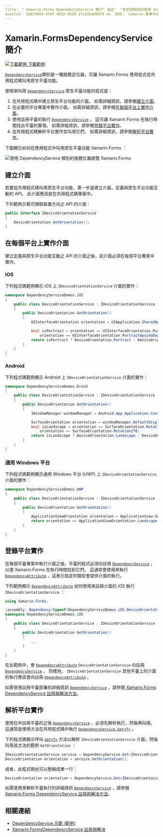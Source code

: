 ```yaml
---
title： " Xamarin.Forms DependencyService 簡介" 描述： "本文說明如何使用 Xamarin.Forms DependencyService 類別叫用原生平臺功能。"
assetid： 5d019604-4f6f-4932-9b26-1fce3b4d88f8 ms. 技術： xamarin-表單作者： davidbritch ms. author： dabritch ms. 日期：06/12/2019 否-loc： [ Xamarin.Forms ， Xamarin.Essentials ]
---
```


# <a name="xamarinforms-dependencyservice-introduction"></a>Xamarin.FormsDependencyService 簡介

[![下載範例 ](~/media/shared/download.png) 下載範例](https://docs.microsoft.com/samples/xamarin/xamarin-forms-samples/dependencyservice/)

[`DependencyService`](xref:Xamarin.Forms.DependencyService)類別是一種服務定位器，可讓 Xamarin.Forms 應用程式從共用程式碼叫用原生平臺功能。

使用來叫用 [`DependencyService`](xref:Xamarin.Forms.DependencyService) 原生平臺功能的程式是：

1. 在共用程式碼中建立原生平台功能的介面。 如需詳細資訊，請參閱[建立介面](#create-an-interface)。
1. 在必要的平台專案中實作介面。 如需詳細資訊，請參閱[在每個平台上實作介面](#implement-the-interface-on-each-platform)。
1. 使用註冊平臺的執行 [`DependencyService`](xref:Xamarin.Forms.DependencyService) 。 這可讓 Xamarin.Forms 在執行時間找出平臺的實現。 如需詳細資訊，請參閱[登錄平台實作](#register-the-platform-implementations)。
1. 從共用程式碼解析平台實作並叫用它們。 如需詳細資訊，請參閱[解析平台實作](#resolve-the-platform-implementations)。

下圖顯示如何在應用程式中叫用原生平臺功能 Xamarin.Forms ：

![使用 DependencyService 類別的服務位置總覽 Xamarin.Forms](introduction-images/dependency-service.png "DependencyService 服務位置")

## <a name="create-an-interface"></a>建立介面

若要從共用程式碼叫用原生平台功能，第一步是建立介面，定義與原生平台功能互動的 API。 此介面應該放在共用程式碼專案中。

下列範例示範可擷取裝置方向之 API 的介面：

```csharp
public interface IDeviceOrientationService
{
    DeviceOrientation GetOrientation();
}
```

## <a name="implement-the-interface-on-each-platform"></a>在每個平台上實作介面

建立定義與原生平台功能互動之 API 的介面之後，該介面必須在每個平台專案中實作。

### <a name="ios"></a>iOS

下列程式碼範例顯示 iOS 上 `IDeviceOrientationService` 介面的實作：

```csharp
namespace DependencyServiceDemos.iOS
{
    public class DeviceOrientationService : IDeviceOrientationService
    {
        public DeviceOrientation GetOrientation()
        {
            UIInterfaceOrientation orientation = UIApplication.SharedApplication.StatusBarOrientation;

            bool isPortrait = orientation == UIInterfaceOrientation.Portrait ||
                orientation == UIInterfaceOrientation.PortraitUpsideDown;
            return isPortrait ? DeviceOrientation.Portrait : DeviceOrientation.Landscape;
        }
    }
}
```

### <a name="android"></a>Android

下列程式碼範例顯示 Android 上 `IDeviceOrientationService` 介面的實作：

```csharp
namespace DependencyServiceDemos.Droid
{
    public class DeviceOrientationService : IDeviceOrientationService
    {
        public DeviceOrientation GetOrientation()
        {
            IWindowManager windowManager = Android.App.Application.Context.GetSystemService(Context.WindowService).JavaCast<IWindowManager>();

            SurfaceOrientation orientation = windowManager.DefaultDisplay.Rotation;
            bool isLandscape = orientation == SurfaceOrientation.Rotation90 ||
                orientation == SurfaceOrientation.Rotation270;
            return isLandscape ? DeviceOrientation.Landscape : DeviceOrientation.Portrait;
        }
    }
}
```

### <a name="universal-windows-platform"></a>通用 Windows 平台

下列程式碼範例顯示通用 Windows 平台 (UWP) 上 `IDeviceOrientationService` 介面的實作：

```csharp
namespace DependencyServiceDemos.UWP
{
    public class DeviceOrientationService : IDeviceOrientationService
    {
        public DeviceOrientation GetOrientation()
        {
            ApplicationViewOrientation orientation = ApplicationView.GetForCurrentView().Orientation;
            return orientation == ApplicationViewOrientation.Landscape ? DeviceOrientation.Landscape : DeviceOrientation.Portrait;
        }
    }
}
```

## <a name="register-the-platform-implementations"></a>登錄平台實作

在每個平臺專案中執行介面之後，平臺的程式必須向註冊 [`DependencyService`](xref:Xamarin.Forms.DependencyService) ，以便 Xamarin.Forms 在執行時間找到它們。 這通常會使用來執行 [`DependencyAttribute`](xref:Xamarin.Forms.DependencyAttribute) ，這表示指定的類型會提供介面的執行。

下列範例顯示 [`DependencyAttribute`](xref:Xamarin.Forms.DependencyAttribute) 如何使用來註冊介面的 iOS 執行 `IDeviceOrientationService` ：

```csharp
using Xamarin.Forms;

[assembly: Dependency(typeof(DependencyServiceDemos.iOS.DeviceOrientationService))]
namespace DependencyServiceDemos.iOS
{
    public class DeviceOrientationService : IDeviceOrientationService
    {
        public DeviceOrientation GetOrientation()
        {
            ...
        }
    }
}
```

在此範例中，會 [`DependencyAttribute`](xref:Xamarin.Forms.DependencyAttribute) `DeviceOrientationService` 向註冊 [`DependencyService`](xref:Xamarin.Forms.DependencyService) 。 同樣地， `IDeviceOrientationService` 其他平臺上的介面的執行應該會向註冊 [`DependencyAttribute`](xref:Xamarin.Forms.DependencyAttribute) 。

如需使用註冊平臺部署的詳細資訊 [`DependencyService`](xref:Xamarin.Forms.DependencyService) ，請參閱[ Xamarin.Forms DependencyService 註冊與解決方法](registration-and-resolution.md)。

## <a name="resolve-the-platform-implementations"></a>解析平台實作

使用在中註冊平臺的之後 [`DependencyService`](xref:Xamarin.Forms.DependencyService) ，必須先解析執行，然後再叫用。 這通常是使用方法在共用程式碼中執行 [`DependencyService.Get<T>`](xref:Xamarin.Forms.DependencyService.Get*) 。

下列程式碼顯示呼叫 [`Get<T>`](xref:Xamarin.Forms.DependencyService.Get*) 方法以解析 `IDeviceOrientationService` 介面，然後叫用其方法的範例 `GetOrientation` ：

```csharp
IDeviceOrientationService service = DependencyService.Get<IDeviceOrientationService>();
DeviceOrientation orientation = service.GetOrientation();
```

或者，此程式碼也可以壓縮成單一行：

```csharp
DeviceOrientation orientation = DependencyService.Get<IDeviceOrientationService>().GetOrientation();
```

如需使用來解析平臺執行的詳細資訊 [`DependencyService`](xref:Xamarin.Forms.DependencyService) ，請參閱[ Xamarin.Forms DependencyService 註冊與解決方法](registration-and-resolution.md)。

## <a name="related-links"></a>相關連結

- [DependencyService 示範 (範例)](https://docs.microsoft.com/samples/xamarin/xamarin-forms-samples/dependencyservice/)
- [Xamarin.FormsDependencyService 註冊與解決](registration-and-resolution.md)

